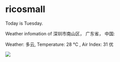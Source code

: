 # ricosmall

Today is Tuesday.

Weather infomation of 深圳市南山区， 广东省， 中国: 

Weather: 多云, Temperature: 28 ℃ , Air Index: 31 优

<img src="https://github-readme-stats.vercel.app/api?username=ricosmall&show_icons=true" />
